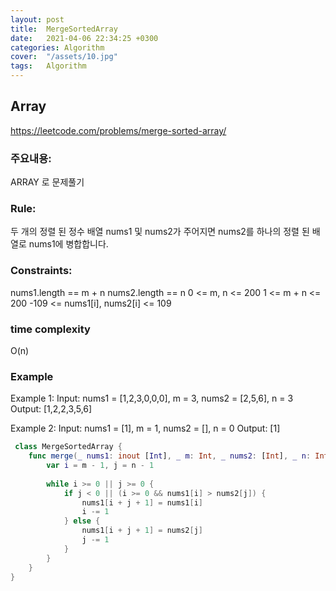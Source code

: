 ```yaml
---
layout: post
title:  MergeSortedArray
date:   2021-04-06 22:34:25 +0300
categories: Algorithm
cover:  "/assets/10.jpg"
tags:   Algorithm
---
```



## Array
https://leetcode.com/problems/merge-sorted-array/

### 주요내용: 
ARRAY 로 문제풀기

### Rule:
두 개의 정렬 된 정수 배열 nums1 및 nums2가 주어지면 nums2를 하나의 정렬 된 배열로 nums1에 병합합니다.

### Constraints:
nums1.length == m + n
nums2.length == n
0 <= m, n <= 200
1 <= m + n <= 200
-109 <= nums1[i], nums2[i] <= 109

### time complexity
O(n)

### Example
Example 1:
Input: nums1 = [1,2,3,0,0,0], m = 3, nums2 = [2,5,6], n = 3
Output: [1,2,2,3,5,6]

Example 2:
Input: nums1 = [1], m = 1, nums2 = [], n = 0
Output: [1]

```swift
 class MergeSortedArray {
    func merge(_ nums1: inout [Int], _ m: Int, _ nums2: [Int], _ n: Int) {
        var i = m - 1, j = n - 1
        
        while i >= 0 || j >= 0 {
            if j < 0 || (i >= 0 && nums1[i] > nums2[j]) {
                nums1[i + j + 1] = nums1[i]
                i -= 1
            } else {
                nums1[i + j + 1] = nums2[j]
                j -= 1
            }
        }
    }
}
```
